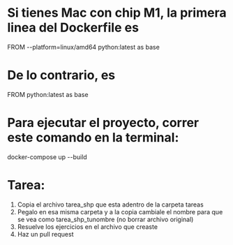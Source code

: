 # Si tienes Mac con chip M1, la primera linea del Dockerfile es
FROM --platform=linux/amd64 python:latest as base

# De lo contrario, es
FROM python:latest as base

# Para ejecutar el proyecto, correr este comando en la terminal:
docker-compose up --build

# Tarea:
1. Copia el archivo tarea_shp que esta adentro de la carpeta tareas
2. Pegalo en esa misma carpeta y a la copia cambiale el nombre para que se vea como tarea_shp_tunombre (no borrar archivo original)
3. Resuelve los ejercicios en el archivo que creaste
4. Haz un pull request